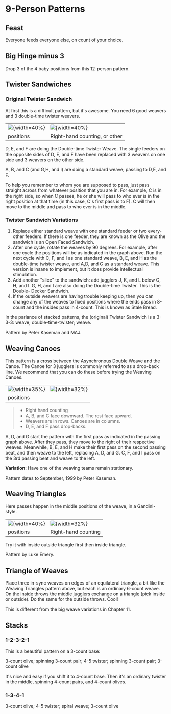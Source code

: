 # 9-Person Patterns



## Feast
   
  Everyone feeds everyone else, on count of your choice.


## Big Hinge minus 3

   Drop 3 of the 4 baby positions from this 12-person pattern.


## Twister Sandwiches

### Original Twister Sandwich

At first this is a difficult pattern, but it's awesome. You need 6 good weavers and 3
double-time twister weavers.



|                                        |                          |
|------------|------------|
| ![](./media/image112.png){width=40%} | ![](./media/twistersandwichtable.png){width=40%} |
| positions                                       |    Right-hand counting, or other |


D, E, and F are doing the Double-time Twister Weave. The single feeders on the
opposite sides of D, E, and F have been replaced with 3 weavers on one side and
3 weavers on the other side.

A, B, and C (and G,H, and I) are doing a standard weave; passing to D,E, and F.

To help you remember to whom you are supposed to pass, just pass straight across
from whatever position that you are in. For example, C is in the right side, so
when C passes, he or she will pass to who ever is in the right position at that
time (in this case, C's first pass is to F). C will then move to the middle and
pass to who ever is in the middle.

### Twister Sandwich Variations
1. Replace either standard weave with one standard feeder or two every-other
  feeders. If there is one feeder, they are known as the Olive and the sandwich
  is an Open Faced Sandwich.
2. After one cycle, rotate the weaves by 90 degrees. For example, after one
  cycle the positions will be as indicated in the graph above. Run the next
  cycle with C, F, and I as one standard weave, B, E, and H as the double-time
  twister weave, and A,D, and G as a standard weave. This version is insane to
  implement, but it does provide intellectual stimulation.
3. Add another "slice" to the sandwich: add jugglers J, K, and L below G, H,
  and I. G, H, and I are also doing the Double-time Twister. This is the Double-
  Decker Sandwich.
4. If the outside weavers are having trouble keeping up, then you can change
  any of the weaves to fixed positions where the ends pass in 8-count and the
  insides pass in 4-count. This is known as Stale Bread.

In the parlance of stacked patterns, the (original) Twister Sandwich is a  3-3-3:  weave; double-time-twister; weave.


Pattern by Peter Kaseman and MAJ.

## Weaving Canoes

This pattern is a cross between the Asynchronous Double Weave and the Canoe. The
Canoe for 3 jugglers is commonly referred to as a drop-back line. We recommend
that you can do these before trying the Weaving Canoes.


|                                        |                          |
|------------|------------|
| ![](./media/image113.png){width=35%} | ![](./media/weavingcanoestable.png){width=32%} |
| positions                                       |     |



> * Right hand counting
> * A, B, and C face downward. The rest face upward.
> * Weavers are in rows. Canoes are in columns.
> * D, E, and F pass drop-backs.

A, D, and G start the pattern with the first pass as indicated in the passing
graph above. After they pass, they move to the right of their respective weaves.
Meanwhile, B, E, and H make their first pass on the second passing beat, and
then weave to the left, replacing A, D, and G. C, F, and I pass on the 3rd
passing beat and weave to the left.

**Variation:** Have one of the weaving teams remain stationary.

Pattern dates to September, 1999 by Peter Kaseman.

## Weaving Triangles

Here passes happen in the middle positions of the weave, in a Gandini-style.

|                                        |                          |
|------------|------------|
| ![](./media/image114.jpeg){width=40%} | ![](./media/weavingtrianglestable.png){width=32%} |
| positions                                       |  Right-hand counting   |

Try it with inside outside triangle first then inside triangle.

Pattern by Luke Emery.

## Triangle of Weaves

  Place three in-sync weaves on edges of an equilateral triangle, a bit like the Weaving Triangles pattern above,
 but each is an ordinary 6-count weave.  On the inside throws the middle jugglers exchange on a triangle (pick inside
 or outside).  Do the same for the outside throws. Cool!

  This is different from the big weave variations in Chapter 11.


## Stacks

###  1-2-3-2-1
 
 This is a beautiful pattern on a 3-count base:


  3-count olive; spinning 3-count pair; 4-5 twister; spinning 3-count pair; 3-count olive

 It's nice and easy if you shift it to 4-count base. Then it's an ordinary twister in the middle, spinning
 4-count pairs, and 4-count olives.

### 1-3-4-1

   3-count olive; 4-5 twister; spiral weave; 3-count olive

